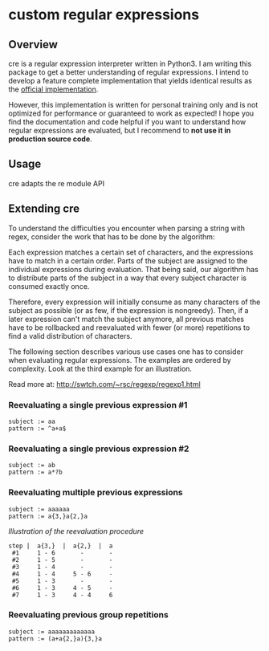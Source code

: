 custom regular expressions
==========================

Overview
--------

cre is a regular expression interpreter written in Python3. I am writing this
package to get a better understanding of regular expressions. I intend to
develop a feature complete implementation that yields identical results as the
[official implementation](https://docs.python.org/3.4/library/re.html).

However, this implementation is written for personal training only and is not
optimized for performance or guaranteed to work as expected! I hope you find
the documentation and code helpful if you want to understand how regular
expressions are evaluated, but I recommend to **not use it in production source
code**.


Usage
-----

cre adapts the re module API


Extending cre
-------------

To understand the difficulties you encounter when parsing a string with regex,
consider the work that has to be done by the algorithm:

Each expression matches a certain set of characters, and the expressions have
to match in a certain order. Parts of the subject are assigned to the
individual expressions during evaluation. That being said, our algorithm has to
distribute parts of the subject in a way that every subject character is
consumed exactly once.

Therefore, every expression will initially consume as many characters of the
subject as possible (or as few, if the expression is nongreedy). Then, if a
later expression can't match the subject anymore, all previous matches have to
be rollbacked and reevaluated with fewer (or more) repetitions to find a valid
distribution of characters.

The following section describes various use cases one has to consider when
evaluating regular expressions. The examples are ordered by complexity. Look
at the third example for an illustration.

Read more at: http://swtch.com/~rsc/regexp/regexp1.html


### Reevaluating a single previous expression #1
```
subject := aa
pattern := ^a+a$
```

### Reevaluating a single previous expression #2
```
subject := ab
pattern := a*?b
```

### Reevaluating multiple previous expressions
```
subject := aaaaaa
pattern := a{3,}a{2,}a
```
*Illustration of the reevaluation procedure*
```
step |  a{3,}  |  a{2,}  |  a
 #1     1 - 6       -       -
 #2     1 - 5       -       -
 #3     1 - 4       -       -
 #4     1 - 4     5 - 6     -
 #5     1 - 3       -       -
 #6     1 - 3     4 - 5     -
 #7     1 - 3     4 - 4     6
```

### Reevaluating previous group repetitions
```
subject := aaaaaaaaaaaaa
pattern := (a+a{2,}a){3,}a
```
